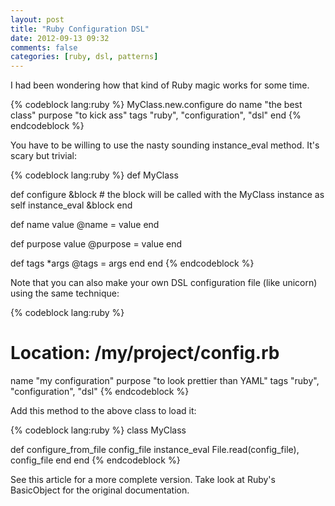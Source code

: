 ```yaml
---
layout: post
title: "Ruby Configuration DSL"
date: 2012-09-13 09:32
comments: false
categories: [ruby, dsl, patterns]
---
```


I had been wondering how that kind of Ruby magic works for some time.

{% codeblock lang:ruby %}
MyClass.new.configure do
  name "the best class"
  purpose "to kick ass"
  tags "ruby", "configuration", "dsl"
end
{% endcodeblock %}

You have to be willing to use the nasty sounding instance_eval method. It's scary but trivial:

{% codeblock lang:ruby %}
def MyClass
 
  def configure &block
    # the block will be called with the MyClass instance as self
    instance_eval &block
  end
 
  def name value
    @name = value
  end
 
  def purpose value
    @purpose = value
  end
 
  def tags *args
    @tags = args
  end
end
{% endcodeblock %}

Note that you can also make your own DSL configuration file (like unicorn) using the same technique:

{% codeblock lang:ruby %}
# Location: /my/project/config.rb
 
name "my configuration"
purpose "to look prettier than YAML"
tags "ruby", "configuration", "dsl"
{% endcodeblock %}

Add this method to the above class to load it:

{% codeblock lang:ruby %}
class MyClass
 
  def configure_from_file config_file
    instance_eval File.read(config_file), config_file
  end
end
{% endcodeblock %}

See this article for a more complete version. Take look at Ruby's BasicObject for the original documentation.
